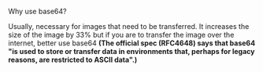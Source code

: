 Why use base64? 

Usually, necessary for images that need to be transferred. It increases the size of the image by 33% but if you are to transfer the image over the internet, better use base64 **(The official spec (RFC4648) says that base64 "is used to store or transfer data in environments that, perhaps for legacy reasons, are restricted to ASCII data".)**